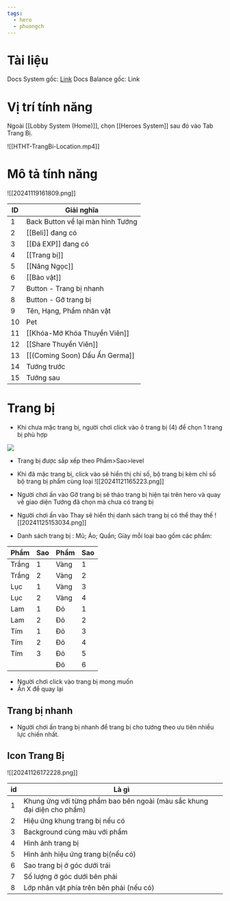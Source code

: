 ```yaml
---
tags:
  - hero
  - phuongch
---
```

# Tài liệu
Docs System gốc: [Link](https://docs.google.com/document/d/12JphWKZLjPIt8g74OX-ahpQsh0lDPTgHdr7dHbTGphU/edit?tab=t.0)
Docs Balance gốc: Link

# Vị trí tính năng
Ngoài [[Lobby System (Home)]], chọn [[Heroes System]] sau đó vào Tab Trang Bị.

![[HTHT-TrangBi-Location.mp4]]
# Mô tả tính năng
![[20241119161809.png]]

| ID  | Giải nghĩa                        |
| --- | --------------------------------- |
| 1   | Back Button về lại màn hình Tướng |
| 2   | [[Beli]] đang có                  |
| 3   | [[Đá EXP]] đang có                |
| 4   | [[Trang bị]]                      |
| 5   | [[Nâng Ngọc]]                     |
| 6   | [[Bảo vật]]                       |
| 7   | Button - Trang bị nhanh           |
| 8   | Button - Gỡ trang bị              |
| 9   | Tên, Hạng, Phẩm nhân vật          |
| 10  | Pet                               |
| 11  | [[Khóa-Mở Khóa Thuyền Viên]]      |
| 12  | [[Share Thuyền Viên]]             |
| 13  | [[(Coming Soon) Dấu Ấn Germa]]                  |
| 14  | Tướng trước                       |
| 15  | Tướng sau                         |

# Trang bị
- Khi chưa mặc trang bị, người chơi click vào ô trang bị (4) để chọn 1 trang bị phù hợp

![](https://lh7-rt.googleusercontent.com/docsz/AD_4nXcEk0WwSZRh9a8B2-pxfn6I_hzOegprC6nevJRJN-bFujIE-2rJonSzcBISNjOv-bc1pvB3uUTbVJS1qt6ntybmX-3y6KJ4ohh5TsvkyCbwDng_sTQaC9ft5pyjJFW2i9FJH2fRKQ?key=OAGsZBxi1N9J8bm8LC37Hi3-)

- Trang bị được sắp xếp theo Phẩm>Sao>level
- Khi đã mặc trang bị, click vào sẽ hiển thị chỉ số, bộ trang bị kèm chỉ số bộ trang bị phẩm cùng loại
![[20241121165223.png]]

- Người chơi ấn vào Gỡ trang bị sẽ tháo trang bị hiện tại trên hero và quay về giao diện Tướng đã chọn mà chưa có trang bị
- Người chơi ấn vào Thay sẽ hiển thị danh sách trang bị có thể thay thế
![[20241125153034.png]]

- Danh sách trang bị : Mũ; Áo; Quần; Giày mỗi loại bao gồm các phẩm:

| Phẩm  | Sao | Phẩm | Sao |
| ----- | --- | ---- | --- |
| Trắng | 1   | Vàng | 1   |
| Trắng | 2   | Vàng | 2   |
| Lục   | 1   | Vàng | 3   |
| Lục   | 2   | Vàng | 4   |
| Lam   | 1   | Đỏ   | 1   |
| Lam   | 2   | Đỏ   | 2   |
| Tím   | 1   | Đỏ   | 3   |
| Tím   | 2   | Đỏ   | 4   |
| Tím   | 3   | Đỏ   | 5   |
|       |     | Đỏ   | 6   |

- Người chơi click vào trang bị mong muốn
- Ấn X để quay lại


## Trang bị nhanh
- Người chơi ấn trang bị nhanh để trang bị cho tướng theo ưu tiên nhiều lực chiến nhất.


## Icon Trang Bị
![[20241126172228.png]]

| id  | Là gì                                                                   |
| --- | ----------------------------------------------------------------------- |
| 1   | Khung ứng với từng phẩm bao bên ngoài (màu sắc khung đại diện cho phẩm) |
| 2   | Hiệu ứng khung trang bị nếu có                                          |
| 3   | Background cùng màu với phẩm                                            |
| 4   | Hình ảnh trang bị                                                       |
| 5   | Hình ảnh hiệu ứng trang bị(nếu có)                                      |
| 6   | Sao trang bị ở góc dưới trái                                            |
| 7   | Số lượng ở góc dưới bên phải                                            |
| 8   | Lớp nhân vật phía trên bên phải (nếu có)                                |
